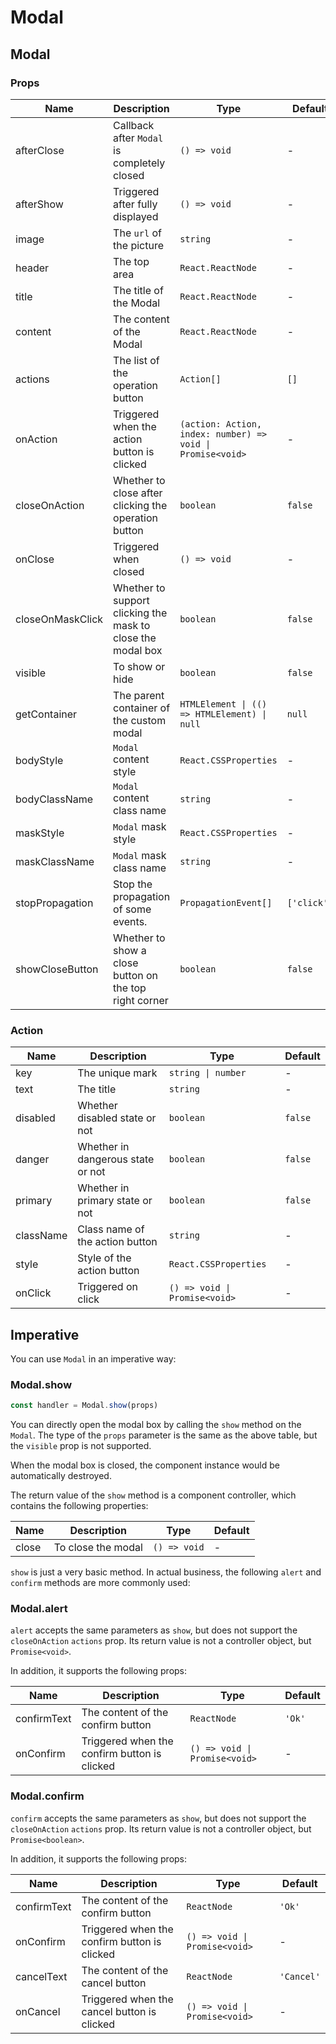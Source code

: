 # Modal

<code src="./demos/demo1.tsx"></code>

## Modal

### Props

| Name             | Description                                                 | Type                                                       | Default     |
| ---------------- | ----------------------------------------------------------- | ---------------------------------------------------------- | ----------- |
| afterClose       | Callback after `Modal` is completely closed                 | `() => void`                                               | -           |
| afterShow        | Triggered after fully displayed                             | `() => void`                                               | -           |
| image            | The `url` of the picture                                    | `string`                                                   | -           |
| header           | The top area                                                | `React.ReactNode`                                          | -           |
| title            | The title of the Modal                                      | `React.ReactNode`                                          | -           |
| content          | The content of the Modal                                    | `React.ReactNode`                                          | -           |
| actions          | The list of the operation button                            | `Action[]`                                                 | `[]`        |
| onAction         | Triggered when the action button is clicked                 | `(action: Action, index: number) => void \| Promise<void>` | -           |
| closeOnAction    | Whether to close after clicking the operation button        | `boolean`                                                  | `false`     |
| onClose          | Triggered when closed                                       | `() => void`                                               | -           |
| closeOnMaskClick | Whether to support clicking the mask to close the modal box | `boolean`                                                  | `false`     |
| visible          | To show or hide                                             | `boolean`                                                  | `false`     |
| getContainer     | The parent container of the custom modal                    | `HTMLElement \| (() => HTMLElement) \| null`               | `null`      |
| bodyStyle        | `Modal` content style                                       | `React.CSSProperties`                                      | -           |
| bodyClassName    | `Modal` content class name                                  | `string`                                                   | -           |
| maskStyle        | `Modal` mask style                                          | `React.CSSProperties`                                      | -           |
| maskClassName    | `Modal` mask class name                                     | `string`                                                   | -           |
| stopPropagation  | Stop the propagation of some events.                        | `PropagationEvent[]`                                       | `['click']` |
| showCloseButton  | Whether to show a close button on the top right corner      | `boolean`                                                  | `false`     |

### Action

| Name      | Description                       | Type                          | Default |
| --------- | --------------------------------- | ----------------------------- | ------- |
| key       | The unique mark                   | `string \| number`            | -       |
| text      | The title                         | `string`                      | -       |
| disabled  | Whether disabled state or not     | `boolean`                     | `false` |
| danger    | Whether in dangerous state or not | `boolean`                     | `false` |
| primary   | Whether in primary state or not   | `boolean`                     | `false` |
| className | Class name of the action button   | `string`                      | -       |
| style     | Style of the action button        | `React.CSSProperties`         | -       |
| onClick   | Triggered on click                | `() => void \| Promise<void>` | -       |

## Imperative

You can use `Modal` in an imperative way:

### Modal.show

```ts | pure
const handler = Modal.show(props)
```

You can directly open the modal box by calling the `show` method on the `Modal`. The type of the `props` parameter is the same as the above table, but the `visible` prop is not supported.

When the modal box is closed, the component instance would be automatically destroyed.

The return value of the `show` method is a component controller, which contains the following properties:

| Name  | Description        | Type         | Default |
| ----- | ------------------ | ------------ | ------- |
| close | To close the modal | `() => void` | -       |

`show` is just a very basic method. In actual business, the following `alert` and `confirm` methods are more commonly used:

### Modal.alert

`alert` accepts the same parameters as `show`, but does not support the `closeOnAction` `actions` prop. Its return value is not a controller object, but `Promise<void>`.

In addition, it supports the following props:

| Name        | Description                                  | Type                          | Default |
| ----------- | -------------------------------------------- | ----------------------------- | ------- |
| confirmText | The content of the confirm button            | `ReactNode`                   | `'Ok'`  |
| onConfirm   | Triggered when the confirm button is clicked | `() => void \| Promise<void>` | -       |

### Modal.confirm

`confirm` accepts the same parameters as `show`, but does not support the `closeOnAction` `actions` prop. Its return value is not a controller object, but `Promise<boolean>`.

In addition, it supports the following props:

| Name        | Description                                  | Type                          | Default    |
| ----------- | -------------------------------------------- | ----------------------------- | ---------- |
| confirmText | The content of the confirm button            | `ReactNode`                   | `'Ok'`     |
| onConfirm   | Triggered when the confirm button is clicked | `() => void \| Promise<void>` | -          |
| cancelText  | The content of the cancel button             | `ReactNode`                   | `'Cancel'` |
| onCancel    | Triggered when the cancel button is clicked  | `() => void \| Promise<void>` | -          |
